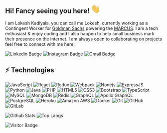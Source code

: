 ## Hi! Fancy seeing you here! <img src="./wave.gif" width="30px">

I am Lokesh Kadiyala, you can call me Lokesh, currently working as a Contingent Worker for [Goldman Sachs](https://www.goldmansachs.com/index.html) powering the [MARCUS](https://www.marcus.co.uk/uk/en). I am a tech enthusiast & enjoy coding and I also happen to help small business mark their presence on the internet. I am always open to collaborating on projects feel free to connect with me here:

[![Linkedin Badge](https://img.shields.io/badge/-Lokesh%20Kadiyala-blue?style=flat-square&logo=Linkedin&logoColor=white&link=https://www.linkedin.com/in/lokesh-kadiyala-23b761159/)](https://www.linkedin.com/in/lokesh-kadiyala-23b761159/) [![Instagram Badge](https://img.shields.io/badge/-lokesh_kadiyala-purple?style=flat-square&logo=instagram&logoColor=white&link=https://www.instagram.com/lokesh_kadiyala/)](https://www.instagram.com/lokesh_kadiyala/) [![Gmail Badge](https://img.shields.io/badge/-lokad315@gmail.com-c14438?style=flat-square&logo=Gmail&logoColor=white&link=mailto:lokad315@gmail.com)](mailto:lokad315@gmail.com)

## ⚡ Technologies

![JavaScript](https://img.shields.io/badge/-JavaScript-black?style=flat-square&logo=javascript) ![React](https://img.shields.io/badge/-React-black?style=flat-square&logo=react) ![Redux](https://img.shields.io/badge/-Redux-593D88?style=flat-square&logo=redux&logoColor=white) ![Webpack](https://img.shields.io/badge/-Webpack-black?style=flat-square&logo=webpack) ![Nodejs](https://img.shields.io/badge/-Nodejs-black?style=flat-square&logo=Node.js) ![ExpressJS](https://img.shields.io/badge/Express.js-404D59?style=flat-square) ![Python](https://img.shields.io/badge/-Python-black?style=flat-square&logo=Python) ![Java](https://img.shields.io/badge/-java-E34A86?style=flat-square&logo=java) ![PHP](https://img.shields.io/badge/-PHP-474A8A?style=flat-square&logo=php) ![HTML5](https://img.shields.io/badge/-HTML5-E34F26?style=flat-square&logo=html5&logoColor=white) ![CSS3](https://img.shields.io/badge/-CSS3-1572B6?style=flat-square&logo=css3) ![Bootstrap](https://img.shields.io/badge/-Bootstrap-563D7C?style=flat-square&logo=bootstrap) ![TypeScript](https://img.shields.io/badge/-TypeScript-007ACC?style=flat-square&logo=typescript) ![MySQL](https://img.shields.io/badge/-MySQL-black?style=flat-square&logo=mysql) ![MongoDB](https://img.shields.io/badge/-MongoDB-black?style=flat-square&logo=mongodb) ![Redis](https://img.shields.io/badge/-Redis-black?style=flat-square&logo=Redis) ![GraphQL](https://img.shields.io/badge/-GraphQL-E10098?style=flat-square&logo=graphql) ![Apollo GraphQL](https://img.shields.io/badge/-Apollo%20GraphQL-311C87?style=flat-square&logo=apollo-graphql) ![PostgreSQL](https://img.shields.io/badge/-PostgreSQL-336791?style=flat-square&logo=postgresql) ![Heroku](https://img.shields.io/badge/-Heroku-430098?style=flat-square&logo=heroku) ![Amazon AWS](https://img.shields.io/badge/Amazon%20AWS-232F3E?style=flat-square&logo=amazon-aws) ![Docker](https://img.shields.io/badge/-Docker-black?style=flat-square&logo=docker) ![Git](https://img.shields.io/badge/-Git-black?style=flat-square&logo=git) ![GitHub](https://img.shields.io/badge/-GitHub-181717?style=flat-square&logo=github) ![GitLab](https://img.shields.io/badge/-GitLab-FCA121?style=flat-square&logo=gitlab)

![Github Stats](https://github-readme-stats.vercel.app/api?username=lokesh-kadiyala98&count_private=true&show_icons=true&include_all_commits=true)
![Top Langs](https://github-readme-stats.vercel.app/api/top-langs/?username=lokesh-kadiyala98&hide=TeX&layout=compact)

![Visitor Badge](https://visitor-badge.laobi.icu/badge?page_id=lokesh-kadiyala98.lokesh-kadiyala98)
